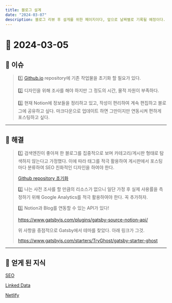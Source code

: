 ```yaml
---
title: 블로그 설계
date: "2024-03-07"
description: 블로그 리뷰 후 설게를 위한 페이지이다, 앞으로 날짜별로 기록될 예정이다.
---
```


# 📅 2024-03-05

## 👀 이슈

> 1️⃣ [Github.io](http://Github.io) repository에 기존 작업물을 초기화 할 필요가 있다.
> 
> 
> 2️⃣ 디자인을 위해 조사를 해야 하지만 그 정도의 시간, 물적 자원이 부족하다.
> 
> 3️⃣ 현재 Notion에 정보들을 정리하고 있고, 작성이 편리하여 계속 편집하고 블로그에 공유하고 싶다. 마크다운으로 업데이트 하면 그만이지만 연동시켜 편하게 포스팅하고 싶다.
> 

---

## 💭 해결

> 1️⃣ 검색엔진이 좋아져 한 블로그를 집중적으로 보며 카테고리/게시판 형태로 탐색하지 않는다고 가정했다. 이에 따라 태그를 적극 활용하여 게시판에서 포스팅마다 분류하여 SEO 친화적인 디자인을 하여야 한다.
> 
> 
> [Github repository 초기화](https://www.notion.so/Github-repository-57ce08b8c57e4e5db7609091ad9db551?pvs=21)
> 
> 2️⃣ 나는 사전 조사를 할 만큼의 리소스가 없으니 일단 가정 후 실제 사용률을 측정하기 위해 Google Analytics를 적극 활용하여야 한다. 꼭 추가하자.
> 
> 3️⃣ Notion과 Blog를 연동할 수 있는 API가 있다!
> 
> https://www.gatsbyjs.com/plugins/gatsby-source-notion-api/
> 
> 위 사항을 중점적으로 Gatsby에서 테마를 찾았다. 아래 링크가 그것.
> 
> https://www.gatsbyjs.com/starters/TryGhost/gatsby-starter-ghost
> 

---

## 🔎 얻게 된 지식

[SEO](https://www.notion.so/SEO-1742189ebd6f44749def96c4ca5b6751?pvs=21)

[Linked Data](https://www.notion.so/Linked-Data-4a57a1539f1d407090289ef4c732f208?pvs=21)

[Netlify](https://www.notion.so/Netlify-174f2c8391ec4d57a67aebf0ce7c4f5a?pvs=21)